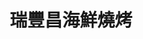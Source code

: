 ---
title: "瑞豐昌海鮮燒烤"
description: "瑞豐昌海鮮燒烤"
layout: shop
keywords:
  - 美食競賽
  - 台灣美食
  - 美食精選
datePublished: "2025-06-30"
dateModified: "2025-07-02"
city: "高雄市"
district: "左營區"
address: "高雄市左營區裕誠路南屏路"
phone: "0986156166"
geo: "22.666589033186966, 120.29936425568603"
google_map: "https://maps.app.goo.gl/EF5W9DTddxFkzhev6"
footinder: "https://footinder.com.tw/%E9%AB%98%E9%9B%84%E5%B8%82%E5%B7%A6%E7%87%9F%E5%8D%80/362035/"
official: ""
award:
  - name: "夜市王"
    year: "2024"
    entries:
      - nightMarket: "瑞豐夜市"
        food_type: "蚵仔煎"
        rank: "第一名"

---